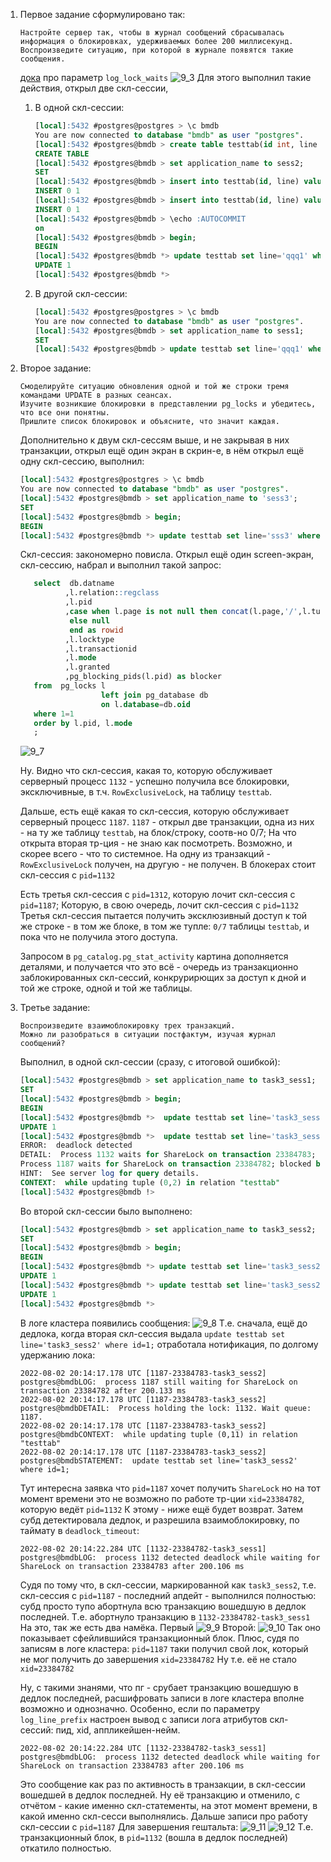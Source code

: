 1. Первое задание сформулировано так:
   ```
   Настройте сервер так, чтобы в журнал сообщений сбрасывалась информация о блокировках, удерживаемых более 200 миллисекунд. 
   Воспроизведите ситуацию, при которой в журнале появятся такие сообщения.
   ```
   [дока](https://www.postgresql.org/docs/current/runtime-config-logging.html#GUC-LOG-MIN-MESSAGES) про параметр `log_lock_waits`
   ![9_3](/HomeWorks/Lesson9/9_3.png)
   Для этого выполнил такие действия, открыл две скл-сессии,
   1. В одной скл-сессии:
      ```sql
      [local]:5432 #postgres@postgres > \c bmdb
      You are now connected to database "bmdb" as user "postgres".
      [local]:5432 #postgres@bmdb > create table testtab(id int, line text);
      CREATE TABLE
      [local]:5432 #postgres@bmdb > set application_name to sess2;
      SET
      [local]:5432 #postgres@bmdb > insert into testtab(id, line) values(1, 'line1');
      INSERT 0 1
      [local]:5432 #postgres@bmdb > insert into testtab(id, line) values(2, 'line2');
      INSERT 0 1
      [local]:5432 #postgres@bmdb > \echo :AUTOCOMMIT
      on
      [local]:5432 #postgres@bmdb > begin;
      BEGIN
      [local]:5432 #postgres@bmdb *> update testtab set line='qqq1' where id=1;
      UPDATE 1
      [local]:5432 #postgres@bmdb *>
      ```
   2. В другой скл-сессии:
      ```sql
      [local]:5432 #postgres@postgres > \c bmdb
      You are now connected to database "bmdb" as user "postgres".
      [local]:5432 #postgres@bmdb > set application_name to sess1;
      SET
      [local]:5432 #postgres@bmdb > update testtab set line='qqq1' where id=1;
      ```
2. Второе задание:
   ```
   Смоделируйте ситуацию обновления одной и той же строки тремя командами UPDATE в разных сеансах. 
   Изучите возникшие блокировки в представлении pg_locks и убедитесь, что все они понятны. 
   Пришлите список блокировок и объясните, что значит каждая.
   ```
   Дополнительно к двум скл-сессям выше, и не закрывая в них транзакции, открыл ещё один экран в скрин-е, в нём открыл ещё одну скл-сессию, выполнил:
   ```sql
   [local]:5432 #postgres@postgres > \c bmdb
   You are now connected to database "bmdb" as user "postgres".
   [local]:5432 #postgres@bmdb > set application_name to 'sess3';
   SET
   [local]:5432 #postgres@bmdb > begin;
   BEGIN
   [local]:5432 #postgres@bmdb *> update testtab set line='sss3' where id=1;
   ```
   Скл-сессия: закономерно повисла.
   Открыл ещё один screen-экран, скл-сессию, набрал и выполнил такой запрос:
   ```sql
      select  db.datname
             ,l.relation::regclass
             ,l.pid
             ,case when l.page is not null then concat(l.page,'/',l.tuple) 
              else null
              end as rowid
             ,l.locktype
             ,l.transactionid 
             ,l.mode
             ,l.granted
             ,pg_blocking_pids(l.pid) as blocker
      from  pg_locks l 
                     left join pg_database db 
                     on l.database=db.oid
      where 1=1
      order by l.pid, l.mode
      ;
   ```
   ![9_7](/HomeWorks/Lesson9/9_7.png)
   
   Ну. 
   Видно что скл-сессия, какая то, которую обслуживает серверный процесс `1132` - успешно получила все блокировки, эксключивные, в т.ч. `RowExclusiveLock`, на таблицу `testtab`.
   
   Дальше, есть ещё какая то скл-сессия, которую обслуживает серверный процесс `1187`.
   `1187` - открыл две транзакции, одна из них - на ту же таблицу `testtab`, на блок/строку, соотв-но 0/7;
   На что открыта вторая тр-ция - не знаю как посмотреть.
   Возможно, и скорее всего - что то системное.
   На одну из транзакций - `RowExclusiveLock` получен, на другую - не получен.
   В блокерах стоит скл-сессия с `pid=1132`
   
   Есть третья скл-сессия с `pid=1312`, которую лочит скл-сессия с `pid=1187`;
   Которую, в свою очередь, лочит скл-сессия с `pid=1132`
   Третья скл-сессия пытается получить эксклюзивный доступ к той же строке - в том же блоке, в том же тупле: `0/7` таблицы `testtab`, и пока что не получила этого доступа.
   
   Запросом в `pg_catalog.pg_stat_activity` картина дополняется деталями, и получается что это всё - очередь из транзакционно заблокированных скл-сессий, конкрурирющих за доступ к дной и той же строке, одной и той же таблицы.
3. Третье задание:
   ```
   Воспроизведите взаимоблокировку трех транзакций. 
   Можно ли разобраться в ситуации постфактум, изучая журнал сообщений?
   ```
   Выполнил, в одной скл-сессии (сразу, с итоговой ошибкой):
   ```sql
   [local]:5432 #postgres@bmdb > set application_name to task3_sess1;
   SET
   [local]:5432 #postgres@bmdb > begin;
   BEGIN
   [local]:5432 #postgres@bmdb *>  update testtab set line='task3_sess1' where id=1;
   UPDATE 1
   [local]:5432 #postgres@bmdb *>  update testtab set line='task3_sess1' where id=2;
   ERROR:  deadlock detected
   DETAIL:  Process 1132 waits for ShareLock on transaction 23384783; blocked by process 1187.
   Process 1187 waits for ShareLock on transaction 23384782; blocked by process 1132.
   HINT:  See server log for query details.
   CONTEXT:  while updating tuple (0,2) in relation "testtab"
   [local]:5432 #postgres@bmdb !>
   ```
   Во второй скл-сессии было выполнено:
   ```sql 
   [local]:5432 #postgres@bmdb > set application_name to task3_sess2;
   SET
   [local]:5432 #postgres@bmdb > begin;
   BEGIN
   [local]:5432 #postgres@bmdb *> update testtab set line='task3_sess2' where id=2;
   UPDATE 1
   [local]:5432 #postgres@bmdb *> update testtab set line='task3_sess2' where id=1;
   UPDATE 1
   [local]:5432 #postgres@bmdb *>
   ```
   В логе кластера появились сообщения:
   ![9_8](/HomeWorks/Lesson9/9_8.png)
   Т.е. сначала, ещё до дедлока, когда вторая скл-сессия выдала `update testtab set line='task3_sess2' where id=1;` 
   отработала нотификация, по долгому удержанию лока:
   ```
   2022-08-02 20:14:17.178 UTC [1187-23384783-task3_sess2] postgres@bmdbLOG:  process 1187 still waiting for ShareLock on transaction 23384782 after 200.133 ms
   2022-08-02 20:14:17.178 UTC [1187-23384783-task3_sess2] postgres@bmdbDETAIL:  Process holding the lock: 1132. Wait queue: 1187.
   2022-08-02 20:14:17.178 UTC [1187-23384783-task3_sess2] postgres@bmdbCONTEXT:  while updating tuple (0,11) in relation "testtab"
   2022-08-02 20:14:17.178 UTC [1187-23384783-task3_sess2] postgres@bmdbSTATEMENT:  update testtab set line='task3_sess2' where id=1;
   ```
   Тут интересна заявка что `pid=1187` хочет получить `ShareLock` но на тот момент времени это не возможно по работе тр-ции `xid=23384782`, которую ведёт `pid=1132`
   К этому - ниже ещё будет возврат.
   Затем субд детектировала дедлок, и разрешила взаимоблокировку, по таймату в `deadlock_timeout`:
   ```
   2022-08-02 20:14:22.284 UTC [1132-23384782-task3_sess1] postgres@bmdbLOG:  process 1132 detected deadlock while waiting for ShareLock on transaction 23384783 after 200.106 ms
   ```
   Судя по тому что, в скл-сессии, маркированной как `task3_sess2`, т.е. скл-сессия с `pid=1187` - последний апдейт - выполнился полностью: субд просто тупо абортнула всю транзакцию вошедшую в дедлок последней.
   Т.е. абортнуло транзакцию в `1132-23384782-task3_sess1`
   На это, так же есть два намёка.
   Первый
   ![9_9](/HomeWorks/Lesson9/9_9.png)
   Второй:
   ![9_10](/HomeWorks/Lesson9/9_10.png)
   Так оно показывает сфейлившийся транзакционный блок.
   Плюс, судя по записям в логе кластера: `pid=1187` таки получил свой лок, который не мог получить до завершения `xid=23384782`
   Ну т.е. её не стало `xid=23384782`
   
   Ну, с такими знанями, что пг - срубает транзакцию вошедшую в дедлок последней, расшифровать записи в логе кластера вполне возможно и однозначно.
   Особенно, если по параметру `log_line_prefix` настроен вывод с записи лога атрибутов скл-сессий: пид, xid, аппликейшен-нейм.
   ```
   2022-08-02 20:14:22.284 UTC [1132-23384782-task3_sess1] postgres@bmdbLOG:  process 1132 detected deadlock while waiting for ShareLock on transaction 23384783 after 200.106 ms
   ```
   Это сообщение как раз по активность в транзакции, в скл-сессии вошедшей в дедлок последней.
   Ну её транзакцию и отменило, с отчётом - какие именно скл-статементы, на этот момент времени, в какой именно скл-сесси выполнялись.
   Дальше записи про работу скл-сессии с `pid=1187`
   Для завершения гештальта:
   ![9_11](/HomeWorks/Lesson9/9_11.png)
   ![9_12](/HomeWorks/Lesson9/9_12.png)
   Т.е. транзакционный блок, в `pid=1132` (вошла в дедлок последней) откатило полностью.
